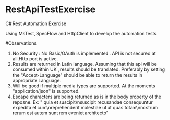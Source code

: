 # RestApiTestExercise
C# Rest Automation Exercise

Using MsTest, SpecFlow and HttpClient to develop the automation tests.


#Observations.
1. No Security : No Basic/OAuth is implemented . API is not secured at all.Http port is active.
2. Results are returned in Latin language. Assuming that this api will be consumed within UK , results should be translated. Preferably by    setting the "Accept-Language" should be able to return the results in appropriate Language.
3. Will be good if multiple media types are supported. At the moments  "application/json" is supported.
4. Escape characters are being returned as is in the body property of the reposne. Ex: " quia et suscipit\nsuscipit recusandae consequuntur expedita et cum\nreprehenderit molestiae ut ut quas totam\nnostrum rerum est autem sunt rem eveniet architecto"

